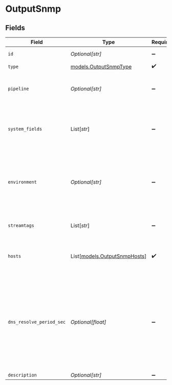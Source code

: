 # OutputSnmp


## Fields

| Field                                                                                                                                                                     | Type                                                                                                                                                                      | Required                                                                                                                                                                  | Description                                                                                                                                                               |
| ------------------------------------------------------------------------------------------------------------------------------------------------------------------------- | ------------------------------------------------------------------------------------------------------------------------------------------------------------------------- | ------------------------------------------------------------------------------------------------------------------------------------------------------------------------- | ------------------------------------------------------------------------------------------------------------------------------------------------------------------------- |
| `id`                                                                                                                                                                      | *Optional[str]*                                                                                                                                                           | :heavy_minus_sign:                                                                                                                                                        | Unique ID for this output                                                                                                                                                 |
| `type`                                                                                                                                                                    | [models.OutputSnmpType](../models/outputsnmptype.md)                                                                                                                      | :heavy_check_mark:                                                                                                                                                        | N/A                                                                                                                                                                       |
| `pipeline`                                                                                                                                                                | *Optional[str]*                                                                                                                                                           | :heavy_minus_sign:                                                                                                                                                        | Pipeline to process data before sending out to this output                                                                                                                |
| `system_fields`                                                                                                                                                           | List[*str*]                                                                                                                                                               | :heavy_minus_sign:                                                                                                                                                        | Fields to automatically add to events, such as cribl_pipe. Supports wildcards.                                                                                            |
| `environment`                                                                                                                                                             | *Optional[str]*                                                                                                                                                           | :heavy_minus_sign:                                                                                                                                                        | Optionally, enable this config only on a specified Git branch. If empty, will be enabled everywhere.                                                                      |
| `streamtags`                                                                                                                                                              | List[*str*]                                                                                                                                                               | :heavy_minus_sign:                                                                                                                                                        | Tags for filtering and grouping in @{product}                                                                                                                             |
| `hosts`                                                                                                                                                                   | List[[models.OutputSnmpHosts](../models/outputsnmphosts.md)]                                                                                                              | :heavy_check_mark:                                                                                                                                                        | One or more SNMP destinations to forward traps to                                                                                                                         |
| `dns_resolve_period_sec`                                                                                                                                                  | *Optional[float]*                                                                                                                                                         | :heavy_minus_sign:                                                                                                                                                        | How often to resolve the destination hostname to an IP address. Ignored if all destinations are IP addresses. A value of 0 means every trap sent will incur a DNS lookup. |
| `description`                                                                                                                                                             | *Optional[str]*                                                                                                                                                           | :heavy_minus_sign:                                                                                                                                                        | N/A                                                                                                                                                                       |